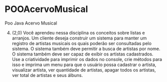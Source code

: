 # POOAcervoMusical
Poo Java Acervo Musical

4. (2,0) Você aprendeu nessa disciplina os conceitos sobre listas e arranjos. Um cliente deseja construir um sistema para manter um registro de artistas musicais os quais poderão ser consultadas pelo sistema. O sistema também deve permitir a busca de artistas por nome. O sistema também deve ser capaz de exibir os artistas cadastrados. Use a criatividade para imprimir os dados no console, crie métodos para isso e imprima um menu para que o usuário possa cadastrar o artista, visualizar artista, ver quantidade de artistas, apagar todos os artistas, ver total de artistas e seus álbuns. 

